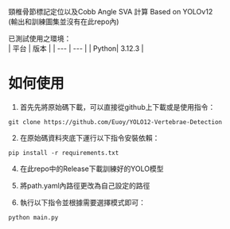 頸椎骨節標記定位以及Cobb Angle SVA 計算
Based on YOLOv12  
(輸出和訓練圖集並沒有在此repo內)

已測試使用之環境：  
| 平台 | 版本 |
| --- | --- |
| Python| 3.12.3 |


# 如何使用

1. 首先先將原始碼下載，可以直接從github上下載或是使用指令：  
```
git clone https://github.com/Euoy/YOLO12-Vertebrae-Detection
```

2. 在原始碼資料夾底下運行以下指令安裝依賴：
```
pip install -r requirements.txt
```

4. 在此repo中的Release下載訓練好的YOLO模型

5. 將path.yaml內路徑更改為自己設定的路徑

6. 執行以下指令並根據需要選擇模式即可：
```
python main.py
```